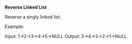 **Reverse Linked List**

Reverse a singly linked list.

Example:

Input: 1->2->3->4->5->NULL
Output: 5->4->3->2->1->NULL